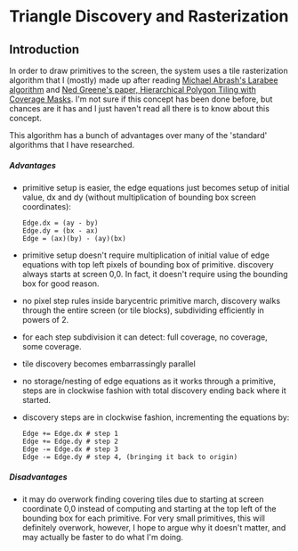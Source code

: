 # Triangle Discovery and Rasterization

## Introduction
In order to draw primitives to the screen, the system uses a tile rasterization algorithm that I (mostly) made up after reading [Michael Abrash's Larabee algorithm](https://www.cs.cmu.edu/afs/cs/academic/class/15869-f11/www/readings/abrash09_lrbrast.pdf) and [Ned Greene's paper, Hierarchical Polygon Tiling with Coverage Masks](https://citeseerx.ist.psu.edu/viewdoc/download?doi=10.1.1.115.1646&rep=rep1&type=pdf). I'm not sure if this concept has been done before, but chances are it has and I just haven't read all there is to know about this concept.

This algorithm has a bunch of advantages over many of the 'standard' algorithms that I have researched.


##### Advantages
- primitive setup is easier, the edge equations just becomes setup of initial value, dx and dy (without multiplication of bounding box screen coordinates):

    ```
    Edge.dx = (ay - by)
    Edge.dy = (bx - ax)
    Edge = (ax)(by) - (ay)(bx)
    ```
- primitive setup doesn't require multiplication of initial value of edge equations with top left pixels of bounding box of primitive. discovery always starts at screen 0,0. In fact, it doesn't require using the bounding box for good reason.
- no pixel step rules inside barycentric primitive march, discovery walks through the entire screen (or tile blocks), subdividing efficiently in powers of 2.
- for each step subdivision it can detect: full coverage, no coverage, some coverage.
- tile discovery becomes embarrassingly parallel
- no storage/nesting of edge equations as it works through a primitive, steps are in clockwise fashion with total discovery ending back where it started.
- discovery steps are in clockwise fashion, incrementing the equations by:

    ```
    Edge += Edge.dx # step 1
    Edge += Edge.dy # step 2
    Edge -= Edge.dx # step 3
    Edge -= Edge.dy # step 4, (bringing it back to origin)
    ```
    
##### Disadvantages

- it may do overwork finding covering tiles due to starting at screen coordinate 0,0 instead of computing and starting at the top left of the bounding box for each primitive. For very small primitives, this will definitely overwork, however, I hope to argue why it doesn't matter, and may actually be faster to do what I'm doing.
